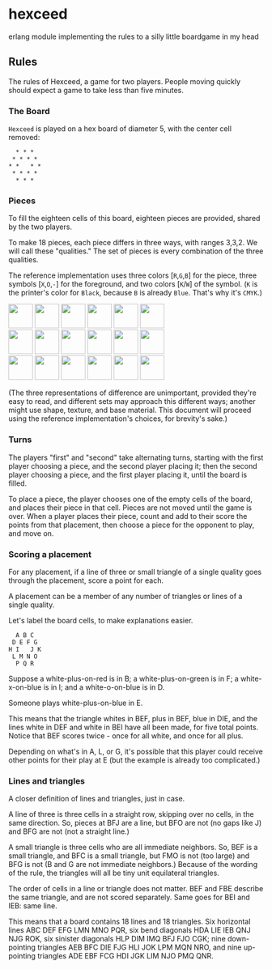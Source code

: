 # hexceed
erlang module implementing the rules to a silly little boardgame in my head





## Rules
The rules of Hexceed, a game for two players.  People moving quickly should expect a game to take less than five minutes.

### The Board
`Hexceed` is played on a hex board of diameter 5, with the center cell removed:

      * * *
     * * * *
    * *   * *
     * * * *
      * * *

### Pieces
To fill the eighteen cells of this board, eighteen pieces are provided, shared by the two players.  

To make 18 pieces, each piece differs in three ways, with ranges 3,3,2.  We will call these "qualities."  The set of pieces is every combination of the three qualities.  

The reference implementation uses three colors [`R`,`G`,`B`] for the piece, three symbols [`X`,`O`,`-`] for the foreground, and two colors [`K`/`W`] of the symbol.  (`K` is the printer's color for `Black`, because `B` is already `Blue`.  That's why it's `CMYK`.)

<image src="pieces/rxw.png" width="48"/>
<image src="pieces/row.png" width="48"/>
<image src="pieces/rdw.png" width="48"/>
<image src="pieces/rxk.png" width="48"/>
<image src="pieces/rok.png" width="48"/>
<image src="pieces/rdk.png" width="48"/><br/>
<image src="pieces/gxw.png" width="48"/>
<image src="pieces/gow.png" width="48"/>
<image src="pieces/gdw.png" width="48"/>
<image src="pieces/gxk.png" width="48"/>
<image src="pieces/gok.png" width="48"/>
<image src="pieces/gdk.png" width="48"/><br/>
<image src="pieces/bxw.png" width="48"/>
<image src="pieces/bow.png" width="48"/>
<image src="pieces/bdw.png" width="48"/>
<image src="pieces/bxk.png" width="48"/>
<image src="pieces/bok.png" width="48"/>
<image src="pieces/bdk.png" width="48"/>

(The three representations of difference are unimportant, provided they're easy to read, and different sets may approach this different ways; another might use shape, texture, and base material.  This document will proceed using the reference implementation's choices, for brevity's sake.)

### Turns
The players "first" and "second" take alternating turns, starting with the first player choosing a piece, and the second player placing it; then the second player choosing a piece, and the first player placing it, until the board is filled.

To place a piece, the player chooses one of the empty cells of the board, and places their piece in that cell.  Pieces are not moved until the game is over.  When a player places their piece, count and add to their score the points from that placement, then choose a piece for the opponent to play, and move on.

### Scoring a placement
For any placement, if a line of three or small triangle of a single quality goes through the placement, score a point for each.

A placement can be a member of any number of triangles or lines of a single quality.  

Let's label the board cells, to make explanations easier.

      A B C
     D E F G
    H I   J K
     L M N O
      P Q R

Suppose a white-plus-on-red is in B; a white-plus-on-green is in F; a white-x-on-blue is in I; and a white-o-on-blue is in D.

Someone plays white-plus-on-blue in E.

This means that the triangle whites in BEF, plus in BEF, blue in DIE, and the lines white in DEF and white in BEI have all been made, for five total points.  Notice that BEF scores twice - once for all white, and once for all plus.

Depending on what's in A, L, or G, it's possible that this player could receive other points for their play at E (but the example is already too complicated.)

### Lines and triangles
A closer definition of lines and triangles, just in case.

A line of three is three cells in a straight row, skipping over no cells, in the same direction.  So, pieces at BFJ are a line, but BFO are not (no gaps like J) and BFG are not (not a straight line.)

A small triangle is three cells who are all immediate neighbors.  So, BEF is a small triangle, and BFC is a small triangle, but FMO is not (too large) and BFG is not (B and G are not immediate neighbors.)  Because of the wording of the rule, the triangles will all be tiny unit equilateral triangles.

The order of cells in a line or triangle does not matter.  BEF and FBE describe the same triangle, and are not scored separately.  Same goes for BEI and IEB: same line.

This means that a board contains 18 lines and 18 triangles.  Six horizontal lines ABC DEF EFG LMN MNO PQR, six bend diagonals HDA LIE IEB QNJ NJG ROK, six sinister diagonals HLP DIM IMQ BFJ FJO CGK; nine down-pointing triangles AEB BFC DIE FJG HLI JOK LPM MQN NRO, and nine up-pointing triangles ADE EBF FCG HDI JGK LIM NJO PMQ QNR.
